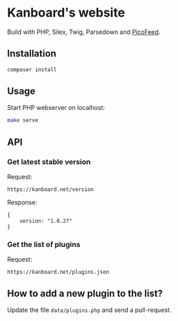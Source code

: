 Kanboard's website
==================

Build with PHP, Silex, Twig, Parsedown and [PicoFeed](https://github.com/fguillot/picoFeed).

Installation
------------

```bash
composer install
```

Usage
-----

Start PHP webserver on localhost:

```bash
make serve
```

API
---

### Get latest stable version

Request:

```
https://kanboard.net/version
```

Response:

```
{
    version: "1.0.27"
}
```

### Get the list of plugins


Request:

```
https://kanboard.net/plugins.json
```

How to add a new plugin to the list?
------------------------------------

Update the file `data/plugins.php` and send a pull-request.
